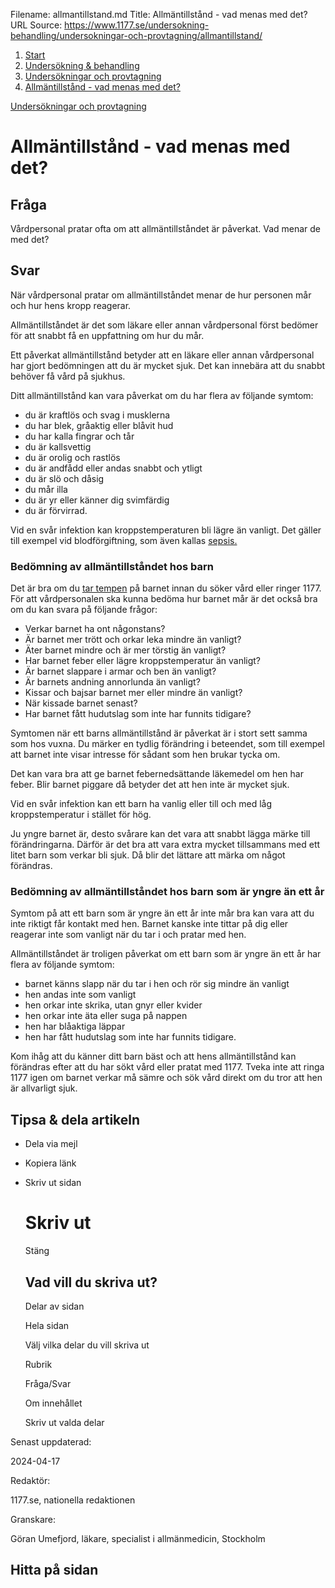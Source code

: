 Filename: allmantillstand.md
Title: Allmäntillstånd - vad menas med det?
URL Source: https://www.1177.se/undersokning-behandling/undersokningar-och-provtagning/allmantillstand/

1.  [Start](https://www.1177.se/)
2.  [Undersökning & behandling](https://www.1177.se/undersokning-behandling/)
3.  [Undersökningar och provtagning](https://www.1177.se/undersokning-behandling/undersokningar-och-provtagning/)
4.  [Allmäntillstånd - vad menas med det?](https://www.1177.se/undersokning-behandling/undersokningar-och-provtagning/allmantillstand/)

[Undersökningar och provtagning](https://www.1177.se/undersokning-behandling/undersokningar-och-provtagning/)

Allmäntillstånd - vad menas med det?
====================================

Fråga
-----

Vårdpersonal pratar ofta om att allmäntillståndet är påverkat. Vad menar de med det?

Svar
----

När vårdpersonal pratar om allmäntillståndet menar de hur personen mår och hur hens kropp reagerar.

Allmäntillståndet är det som läkare eller annan vårdpersonal först bedömer för att snabbt få en uppfattning om hur du mår.

Ett påverkat allmäntillstånd betyder att en läkare eller annan vårdpersonal har gjort bedömningen att du är mycket sjuk. Det kan innebära att du snabbt behöver få vård på sjukhus.

Ditt allmäntillstånd kan vara påverkat om du har flera av följande symtom:

*   du är kraftlös och svag i musklerna
*   du har blek, gråaktig eller blåvit hud
*   du har kalla fingrar och tår
*   du är kallsvettig
*   du är orolig och rastlös
*   du är andfådd eller andas snabbt och ytligt
*   du är slö och dåsig
*   du mår illa
*   du är yr eller känner dig svimfärdig
*   du är förvirrad.

Vid en svår infektion kan kroppstemperaturen bli lägre än vanligt. Det gäller till exempel vid blodförgiftning, som även kallas [sepsis.](https://www.1177.se/sjukdomar--besvar/infektioner/feber/sepsis---blodforgiftning/)

### Bedömning av allmäntillståndet hos barn

Det är bra om du [tar tempen](https://www.1177.se/barn--gravid/att-ta-hand-om-barn/praktiska-rad-med-sjuka-barn/ta-tempen-pa-barn/) på barnet innan du söker vård eller ringer 1177. För att vårdpersonalen ska kunna bedöma hur barnet mår är det också bra om du kan svara på följande frågor:

*   Verkar barnet ha ont någonstans?
*   Är barnet mer trött och orkar leka mindre än vanligt?
*   Äter barnet mindre och är mer törstig än vanligt?
*   Har barnet feber eller lägre kroppstemperatur än vanligt?
*   Är barnet slappare i armar och ben än vanligt?
*   Är barnets andning annorlunda än vanligt?
*   Kissar och bajsar barnet mer eller mindre än vanligt?
*   När kissade barnet senast?
*   Har barnet fått hudutslag som inte har funnits tidigare?

Symtomen när ett barns allmäntillstånd är påverkat är i stort sett samma som hos vuxna. Du märker en tydlig förändring i beteendet, som till exempel att barnet inte visar intresse för sådant som hen brukar tycka om.

Det kan vara bra att ge barnet febernedsättande läkemedel om hen har feber. Blir barnet piggare då betyder det att hen inte är mycket sjuk.

Vid en svår infektion kan ett barn ha vanlig eller till och med låg kroppstemperatur i stället för hög.

Ju yngre barnet är, desto svårare kan det vara att snabbt lägga märke till förändringarna. Därför är det bra att vara extra mycket tillsammans med ett litet barn som verkar bli sjuk. Då blir det lättare att märka om något förändras.

### Bedömning av allmäntillståndet hos barn som är yngre än ett år

Symtom på att ett barn som är yngre än ett år inte mår bra kan vara att du inte riktigt får kontakt med hen. Barnet kanske inte tittar på dig eller reagerar inte som vanligt när du tar i och pratar med hen.

Allmäntillståndet är troligen påverkat om ett barn som är yngre än ett år har flera av följande symtom:

*   barnet känns slapp när du tar i hen och rör sig mindre än vanligt
*   hen andas inte som vanligt
*   hen orkar inte skrika, utan gnyr eller kvider
*   hen orkar inte äta eller suga på nappen
*   hen har blåaktiga läppar
*   hen har fått hudutslag som inte har funnits tidigare.

Kom ihåg att du känner ditt barn bäst och att hens allmäntillstånd kan förändras efter att du har sökt vård eller pratat med 1177. Tveka inte att ringa 1177 igen om barnet verkar må sämre och sök vård direkt om du tror att hen är allvarligt sjuk.

Tipsa & dela artikeln
---------------------

*   Dela via mejl
*   Kopiera länk
*   Skriv ut sidan
    
    Skriv ut
    ========
    
    Stäng
    
    Vad vill du skriva ut?
    ----------------------
    
    Delar av sidan
    
    Hela sidan
    
    Välj vilka delar du vill skriva ut
    
    Rubrik
    
    Fråga/Svar
    
    Om innehållet
    
    Skriv ut valda delar
    

Senast uppdaterad:

2024-04-17

Redaktör:

1177.se, nationella redaktionen

Granskare:

Göran Umefjord, läkare, specialist i allmänmedicin, Stockholm

Hitta på sidan
--------------
